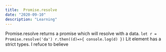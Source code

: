 ```yaml
---
title:  Promise.resolve
date: "2020-09-10"
description: "Learning"
---
```

Promise.resolve returns a promise which will resolve with a data.
``
let r = Promise.resolve('da')
r.then((d)=>{
console.log(d)
})
``
Lit element has a strict types. I refuce to believe